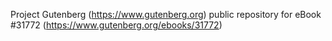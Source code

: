 Project Gutenberg (https://www.gutenberg.org) public repository for eBook #31772 (https://www.gutenberg.org/ebooks/31772)
